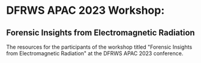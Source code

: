# DFRWS APAC 2023 Workshop: 
## Forensic Insights from Electromagnetic Radiation
The resources for the participants of the workshop titled "Forensic Insights from Electromagnetic Radiation" at the DFRWS APAC 2023 conference.
